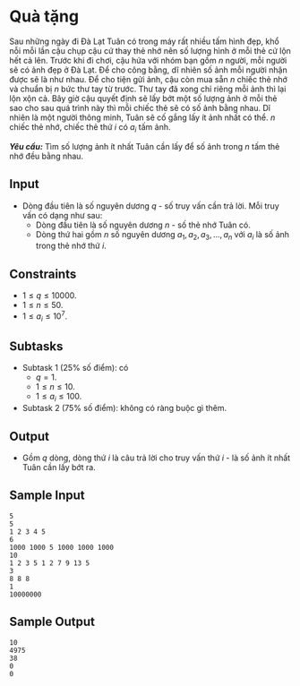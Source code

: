# Quà tặng

Sau những ngày đi Đà Lạt Tuân có trong máy rất nhiều tấm hình đẹp, khổ nỗi mỗi lần cậu chụp cậu cứ thay thẻ nhớ nên số lượng hình ở mỗi thẻ cứ lộn hết cả lên. Trước khi đi chơi, cậu hứa với nhóm bạn gồm $n$ người, mỗi người sẽ có ảnh đẹp ở Đà Lạt. Để cho công bằng, dĩ nhiên số ảnh mỗi người nhận được sẽ là như nhau. Để cho tiện gửi ảnh, cậu còn mua sẵn $n$ chiếc thẻ nhớ và chuẩn bị $n$ bức thư tay từ trước. Thư tay đã xong chỉ riêng mỗi ảnh thì lại lộn xộn cả. Bây giờ cậu quyết định sẽ lấy bớt một số lượng ảnh ở mỗi thẻ sao cho sau quá trình này thì mỗi chiếc thẻ sẽ có số ảnh bằng nhau. Dĩ nhiên là một người thông minh, Tuân sẽ cố gắng lấy ít ảnh nhất có thể. $n$ chiếc thẻ nhớ, chiếc thẻ thứ $i$ có $a_i$ tấm ảnh.

***Yêu cầu:*** Tìm số lượng ảnh ít nhất Tuân cần lấy để số ảnh trong $n$ tấm thẻ nhớ đều bằng nhau.

## Input

- Dòng đầu tiên là số nguyên dương $q$ - số truy vấn cần trả lời. Mỗi truy vấn có dạng như sau:
    - Dòng đầu tiên là số nguyên dương $n$ - số thẻ nhớ Tuân có.
    - Dòng thứ hai gồm $n$ số nguyên dương $a_1, a_2, a_3, \dots, a_n$ với $a_i$ là số ảnh trong thẻ nhớ thứ $i$.

## Constraints

- $1 \le q \le 10000$.
- $1 \le n \le 50$.
- $1 \le a_i \le 10^7$.

## Subtasks

- Subtask $1$ ($25\%$ số điểm): có
    - $q = 1$.
    - $1 \le n \le 10$.
    - $1 \le a_i \le 100$.
- Subtask $2$ ($75\%$ số điểm): không có ràng buộc gì thêm.

## Output

- Gồm $q$ dòng, dòng thứ $i$ là câu trả lời cho truy vấn thứ $i$ - là số ảnh ít nhất Tuân cần lấy bớt ra.

## Sample Input

```
5
5
1 2 3 4 5
6
1000 1000 5 1000 1000 1000
10
1 2 3 5 1 2 7 9 13 5
3
8 8 8
1
10000000
```

## Sample Output

```
10
4975
38
0
0
```